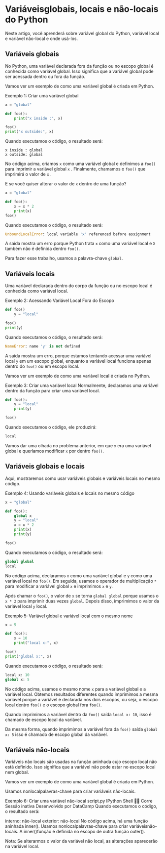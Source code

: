 # Variáveis ​​globais, locais e não-locais do Python

Neste artigo, você aprenderá sobre variável global do Python, variável local e variável não-local e onde usá-los.

## Variáveis ​​globais

No Python, uma variável declarada fora da função ou no escopo global é conhecida como variável global. Isso significa que a variável global pode ser acessada dentro ou fora da função.

Vamos ver um exemplo de como uma variável global é criada em Python.

Exemplo 1: Criar uma variável global

```py
x = "global"

def foo():
    print("x inside :", x)

foo()
print("x outside:", x)
```

Quando executamos o código, o resultado será:

```oy
x inside : global
x outside: global
```

No código acima, criamos `x` como uma variável global e definimos a `foo()` para imprimir a variável global `x` . Finalmente, chamamos o `foo()` que imprimirá o valor de `x` .

E se você quiser alterar o valor de `x` dentro de uma função?

```py
x = "global"

def foo():
    x = x * 2
    print(x)
foo()
```

Quando executamos o código, o resultado será:

```py
UnboundLocalError: local variable 'x' referenced before assignment
```

A saída mostra um erro porque Python trata `x` como uma variável local e `X` também não é definida dentro `foo()`.

Para fazer esse trabalho, usamos a palavra-chave `global`.

## Variáveis ​​locais

Uma variável declarada dentro do corpo da função ou no escopo local é conhecida como variável local.

Exemplo 2: Acessando Variável Local Fora do Escopo

```py
def foo()
    y = "local"

foo()
print(y)
```

Quando executamos o código, o resultado será:

```py
NameError: name 'y' is not defined
```

A saída mostra um erro, porque estamos tentando acessar uma variável local `y` em um escopo global, enquanto a variável local funciona apenas dentro do `foo()` ou em escopo local.

Vamos ver um exemplo de como uma variável local é criada no Python.

Exemplo 3: Criar uma variável local
Normalmente, declaramos uma variável dentro da função para criar uma variável local.

```py
def foo():
    y = "local"
    print(y)

foo()
```

Quando executamos o código, ele produzirá:

```py
local
```

Vamos dar uma olhada no problema anterior, em que `x` era uma variável global e queríamos modificar `x` por dentro `foo()`.

## Variáveis ​​globais e locais

Aqui, mostraremos como usar variáveis ​​globais e variáveis ​​locais no mesmo código.

Exemplo 4: Usando variáveis ​​globais e locais no mesmo código

```py
x = "global"

def foo():
    global x
    y = "local"
    x = x * 2
    print(x)
    print(y)

foo()
```

Quando executamos o código, o resultado será:

```py
global global
local
```

No código acima, declaramos `x` como uma variável global e `y` como uma variável local no `foo()`. Em seguida, usamos o operador de multiplicação `*` para modificar a variável global `x` e imprimimos `x` e `y`.

Após chamar o `foo()`, o valor de `x` se torna `global global` porque usamos o `x * 2` para imprimir duas vezes `global`. Depois disso, imprimimos o valor da variável local `y` local.

Exemplo 5: Variável global e variável local com o mesmo nome

```py
x = 5

def foo():
    x = 10
    print("local x:", x)

foo()
print("global x:", x)
```

Quando executamos o código, o resultado será:

```py
local x: 10
global x: 5
```

No código acima, usamos o mesmo nome `x` para a variável global e a variável local. Obtemos resultados diferentes quando imprimimos a mesma variável porque a variável é declarada nos dois escopos, ou seja, o escopo local dentro `foo()` e o escopo global fora `foo()`.

Quando imprimimos a variável dentro da `foo()` saída `local x: 10`, isso é chamado de escopo local da variável.

Da mesma forma, quando imprimimos a variável fora da `foo()` saída `global x: 5` isso é chamado de escopo global da variável.

## Variáveis ​​não-locais

Variáveis ​​não locais são usadas na função aninhada cujo escopo local não está definido. Isso significa que a variável não pode estar no escopo local nem global.

Vamos ver um exemplo de como uma variável global é criada em Python.

Usamos nonlocalpalavras-chave para criar variáveis ​​não-locais.

Exemplo 6: Criar uma variável não-local
script.py
IPython Shell

Corre
Sessão inativa
Desenvolvido por DataCamp
Quando executamos o código, o resultado será:

interno: não-local
exterior: não-local
No código acima, há uma função aninhada inner(). Usamos nonlocalpalavras-chave para criar variáveis ​​não-locais. A inner()função é definida no escopo de outra função outer().

Nota: Se alterarmos o valor da variável não local, as alterações aparecerão na variável local.